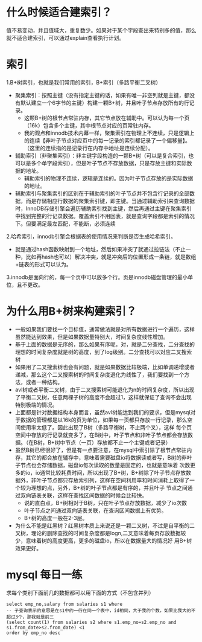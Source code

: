 # 什么时候适合建索引？  
值不易变动，并且值域大，重复数少。如果对于某个字段查出来特别多的值，那么就不适合建索引，可以通过explain查看执行计划。
# 索引  
1.B+树索引，也就是我们常用的索引，B+索引（多路平衡二叉树）  
- 聚集索引：按照主键（没有指定主键的话，如果有唯一非空列就是主键，都没有默认建立一个6字节的主键）构建一颗B+树，并且叶子节点存放所有的行记录。
    + 这颗B+树的根节点常驻内存，其它节点放在辅助中。可以认为每一个页（16k）包含多个主键，其中根节点对应的页常驻内存。
    + 我的观点和innodb技术内幕一样，聚集索引在物理上不连续，只是逻辑上的连续【非叶子节点对应页中的每一记录的索引都记录了一个偏移量】。（这里的连续指的是记录行在内存中地址是连续分配）。
- 辅助索引（非聚集索引）：非主键字段构造的一颗B+树（可以是复合索引，也可以是多个单字段索引），但是叶子节点不存放数据，只是存放主键和实际数据的地址。
    + 辅助索引的物理不连续，逻辑是连续的。因为叶子节点存放的是实际数据的地址。
- 辅助索引与聚集索引的区别在于辅助索引的叶子节点并不包含行记录的全部数据，而是存储相应行数据的聚集索引键，即主键。当通过辅助索引来查询数据时，InnoDB存储引擎会遍历辅助索引找到主键，然后再通过主键在聚集索引中找到完整的行记录数据。覆盖索引不用回表，就是查询字段都是索引的情况下。但要满足最左匹配，不能断，必须连续  

2.哈希索引，innodb引擎会根据表的使用情况来判断是否生成哈希索引。  
- 就是通过hash函数映射到一个地址，然后如果冲突了就通过拉链法（不止一种，比如再hash也可以）解决冲突，就是冲突后的位置形成一条链，就是数组+链表的形式可以认为。  

3.innodb是面向行的，每一个页中可以放多个行。页是innodb磁盘管理的最小单位，且不更改。

# 为什么用B+树来构建索引？  
- 一般如果我们要找一个目标值，通常做法就是对所有数据进行一个遍历，这样虽然能达到效果，但是如果数据量特别大，时间复杂度线性增加。
- 基于上面的数据是无序的，那么如果有序呢，对，就是二分查找，二分查找的理想的时间复杂度就是树的高度，到了log级别。二分查找可以对应二叉搜索树
- 如果用了二叉搜索树也会有问题，就是如果数据比较极端，比如单调递增或者递减，那么这个二叉搜索树的时间复杂度退化为线性了，我们要找到一个方法，或者一种结构。
- avl树或者平衡二叉树，由于二叉搜索树可能退化为n的时间复杂度，所以出现了平衡二叉树，任意两棵子树的高度不会超过1，这样就保证了查询不会出现特别极端的情况。  
- 上面都是针对数据结构本身而言，虽然avl树能达到我们的要求，但是mysql对于数据的管理都是以16k的页为单位，如果每一页都只存放一行记录，那么空间使用率太低了。因此出现了B树（多路平衡树，不止两个叉），这样
每个页空间中存放的行记录就变多了，在B树中，叶子节点和非叶子节点都会存放数据。（在B树，B+树中节点（一页）存放都不止一个主键或者记录）
- 虽然B树已经很好了，但是有一点要注意，在mysql中索引除了根节点常驻内存，其它的都会放在辅存中，意味着需要磁盘io将数据读或者写，B树的非叶子节点也会存储数据，磁盘io每次读取的数量是固定的，也就是意味着
次数更多的io，io通常比较耗费时间，所以出现了B+树，B+树除了叶子节点存放数据外，非叶子节点都只存放索引列，这样在空间利用率和时间消耗上取得了一个较为理想的点，另外，B+树的叶子节点都是有序的，并且叶子
节点之间通过双向链表关联，这样在查找区间数据的时候会比较快。
    + 说的直白点，B+树相对于B树，只在叶子节点存放数据，减少了io次数
    + 叶子节点之间通过双向链表关联，在查询区间数据上有优势。
    + B+树的高度一般在2-3层。
 - 为什么不能是红黑树？红黑树本质上来说还是一颗二叉树，不过是自平衡的二叉树，理论的删除查找的时间复杂度都是logn,二叉意味着每页存放数据较少，意味着树的高度更高，更多的磁盘io，所以在数据量大的情况好
 用B+树效果更好。  
 
 # mysql 每日一练  
 求每个类别下面前几的数据都可以用下面的方式（不包含并列）
 ```
 select emp_no,salary from salaries s1 where 
 -- 子查询表示的意思是在s1中的一行在同一个表中，id相同，大于我的个数，如果比我大的不超过3个，那我就是前三
(select count(1) from salaries s2 where s1.emp_no=s2.emp_no and s1.from_date>s2.from_date) <1  
order by emp_no desc
 ```
